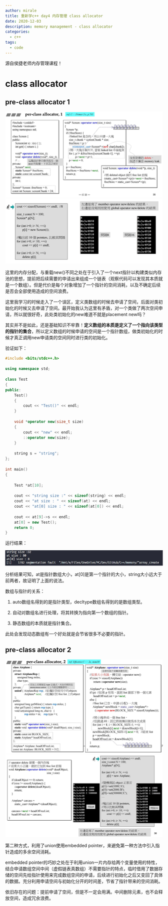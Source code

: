 ```yaml
---
author: mirale
title: 重新学c++ day4 内存管理 class allocator
date: 2020-12-03
description: memory management - class allocator
categories:
  - c++
tags:
  - code
---
```


源自侯捷老师内存管理课程！

# class allocator

## pre-class allocator 1

![](class_allocator1.jpg)
![](class_allocator1case.jpg)

这里的内存分配，与重载new()不同之处在于引入了一个next指针以构建类似内存池的思想，提前把后续需要的申请出来组成一个链表（观察代码可以发现其本质就是一个数组）。但是代价是每个对象增加了一个指针的空间消耗，以及不确定后续是否会全部使用造成的空间浪费。

这里我学习的时候走入了一个误区，定义类数组的时候去申请了空间，后面对类初始化的时候又去申请了空间。最开始我认为这里有矛盾，对一个类做了两次空间申请，所以就很好奇，此处类初始化的new难道不就是placement new吗？

其实并不是如此，还是基础知识不牢靠！**定义数组的本质是定义了一个指向该类型的指针的集合**，所以定义数组的时候申请的空间是一个指针数组，做类初始化的时候才真正调用new申请类的空间同时进行类的初始化。

验证如下：
```cpp
#include <bits/stdc++.h>

using namespace std;

class Test
{
public:
    Test()
    {
        cout << "Test()" << endl;
    }

    void *operator new(size_t size)
    {
        cout << "new" << endl;
        ::operator new(size);
    }

    string s = "string";
};

int main()
{

    Test *at[10];

    cout << "string size :" << sizeof(string) << endl;
    cout << "at size : " << sizeof(at) << endl;
    cout << "at[0] size : " << sizeof(at[0]) << endl;

    cout << at[9]->s << endl;
    at[0] = new Test();
    return 0;
}
```
运行结果：

![](testClassArrayRun.jpg)

分析结果可知，at是指针数组大小，at[0]是第一个指针的大小，string大小远大于前两者，故证明了上面的说法。

数组与指针的关系：

1. auto数组名得到的是指针类型，decltype数组名得到的是数组类型。

2. 自动对数组名进行处理，将其转换为指向第一个数组的指针。

3. 静态数组的本质就是指针集合。

此处会发现动态数组有一个好处就是会节省很多不必要的指针。

## pre-class allocator 2

![](class_allocator2.jpg)
![](class_allocator2case.jpg)

第二种方式，利用了union使用embedded pointer，来避免第一种方法中引入指针造成的多余空间消耗。

embedded pointer的巧妙之处在于利用union一片内存给两个变量使用的特性，结合申请数组空间中间（虚假链表真数组）不需要指针的特点，临时借用了数据存储的空间先给指针使用来完成数组空间的申请，后续进行初始化之后又变回了具体的数据。充分利用申请空间与初始化分开的时间差，节省了指针带来的空间消耗。

依旧存在的问题：提前申请了空间，但是不一定会用满。中间删除元素，也不会释放空间，造成冗余浪费。
